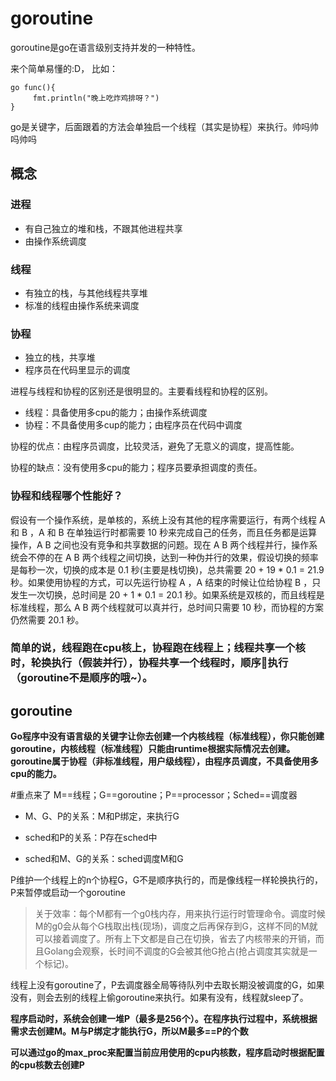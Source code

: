 # goroutine

goroutine是go在语言级别支持并发的一种特性。

来个简单易懂的:D， 比如：

	go func(){ 
		 fmt.println("晚上吃炸鸡排呀？") 
	}
	
go是关键字，后面跟着的方法会单独启一个线程（其实是协程）来执行。帅吗帅吗帅吗


## 概念

### 进程

- 有自己独立的堆和栈，不跟其他进程共享
- 由操作系统调度


### 线程

- 有独立的栈，与其他线程共享堆
- 标准的线程由操作系统来调度

### 协程

- 独立的栈，共享堆
- 程序员在代码里显示的调度

进程与线程和协程的区别还是很明显的。主要看线程和协程的区别。

- 线程：具备使用多cpu的能力；由操作系统调度
- 协程：不具备使用多cup的能力；由程序员在代码中调度

协程的优点：由程序员调度，比较灵活，避免了无意义的调度，提高性能。

协程的缺点：没有使用多cpu的能力；程序员要承担调度的责任。

### 协程和线程哪个性能好？

假设有一个操作系统，是单核的，系统上没有其他的程序需要运行，有两个线程 A 和 B ，A 和 B 在单独运行时都需要 10 秒来完成自己的任务，而且任务都是运算操作，A B 之间也没有竞争和共享数据的问题。现在 A B 两个线程并行，操作系统会不停的在 A B 两个线程之间切换，达到一种伪并行的效果，假设切换的频率是每秒一次，切换的成本是 0.1 秒(主要是栈切换)，总共需要 20 + 19 * 0.1 = 21.9 秒。如果使用协程的方式，可以先运行协程 A ，A 结束的时候让位给协程 B ，只发生一次切换，总时间是 20 + 1 * 0.1 = 20.1 秒。如果系统是双核的，而且线程是标准线程，那么 A B 两个线程就可以真并行，总时间只需要 10 秒，而协程的方案仍然需要 20.1 秒。

### 简单的说，线程跑在cpu核上，协程跑在线程上；线程共享一个核时，轮换执行（假装并行），协程共享一个线程时，顺序执行（goroutine不是顺序的哦~）。

## goroutine

**Go程序中没有语言级的关键字让你去创建一个内核线程（标准线程），你只能创建goroutine，内核线程（标准线程）只能由runtime根据实际情况去创建。goroutine属于协程（非标准线程，用户级线程），由程序员调度，不具备使用多cpu的能力。**

#重点来了
M==线程；G==goroutine；P==processor；Sched==调度器

- M、G、P的关系：M和P绑定，来执行G

- sched和P的关系：P存在sched中

- sched和M、G的关系：sched调度M和G


P维护一个线程上的n个协程G，G不是顺序执行的，而是像线程一样轮换执行的，P来暂停或启动一个goroutine

> 关于效率：每个M都有一个g0栈内存，用来执行运行时管理命令。调度时候M的g0会从每个G栈取出栈(现场)，调度之后再保存到G，这样不同的M就可以接着调度了。所有上下文都是自己在切换，省去了内核带来的开销，而且Golang会观察，长时间不调度的G会被其他G抢占(抢占调度其实就是一个标记)。

线程上没有goroutine了，P去调度器全局等待队列中去取长期没被调度的G，如果没有，则会去别的线程上偷goroutine来执行。如果有没有，线程就sleep了。

**程序启动时，系统会创建一堆P（最多是256个）。在程序执行过程中，系统根据需求去创建M。M与P绑定才能执行G，所以M最多==P的个数**

**可以通过go的max_proc来配置当前应用使用的cpu内核数，程序启动时根据配置的cpu核数去创建P**







